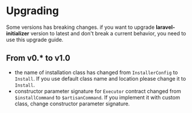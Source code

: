 # Upgrading

Some versions has breaking changes. if you want to upgrade **laravel-initializer** version to latest and don't break a current behavior, you need to use this upgrade guide.

## From v0.* to v1.0

- the name of installation class has changed from `InstallerConfig` to `Install`.
  If you use default class name and location please change it to `Install`.
- constructor parameter signature for `Executor` contract changed from `$installCommand` to `$artisanCommand`. If you implement it with custom class, change constructor parameter signature.